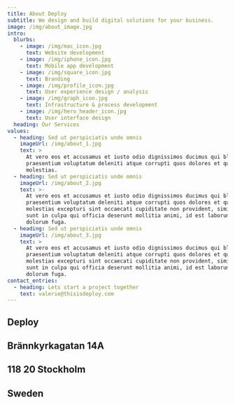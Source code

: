 ```yaml
---
title: About Deploy
subtitle: We design and build digital solutions for your business.
image: /img/about_image.jpg
intro:
  blurbs:
    - image: /img/mac_icon.jpg
      text: Website development
    - image: /img/iphone_icon.jpg
      text: Mobile app development
    - image: /img/square_icon.jpg
      text: Branding
    - image: /img/profile_icon.jpg
      text: User experience design / analysis
    - image: /img/graph_icon.jpg
      text: Infrastructure & process development
    - image: /img/hero_header_icon.jpg
      text: User interface design
  heading: Our Services
values:
  - heading: Sed ut perspiciatis unde omnis
    imageUrl: /img/about_1.jpg
    text: >
      At vero eos et accusamus et iusto odio dignissimos ducimus qui blanditiis
      praesentium voluptatum deleniti atque corrupti quos dolores et quas
      molestias.
  - heading: Sed ut perspiciatis unde omnis
    imageUrl: /img/about_2.jpg
    text: >-
      At vero eos et accusamus et iusto odio dignissimos ducimus qui blanditiis
      praesentium voluptatum deleniti atque corrupti quos dolores et quas
      molestias excepturi sint occaecati cupiditate non provident, similique
      sunt in culpa qui officia deserunt mollitia animi, id est laborum et
      dolorum fuga.
  - heading: Sed ut perspiciatis unde omnis
    imageUrl: /img/about_3.jpg
    text: >
      At vero eos et accusamus et iusto odio dignissimos ducimus qui blanditiis
      praesentium voluptatum deleniti atque corrupti quos dolores et quas
      molestias excepturi sint occaecati cupiditate non provident, similique
      sunt in culpa qui officia deserunt mollitia animi, id est laborum et
      dolorum fuga.
contact_entries:
  - heading: Lets start a project together
    text: valerie@thisisdeploy.com
---
```

## Deploy

## Brännkyrkagatan 14A

## 118 20 Stockholm

## Sweden
